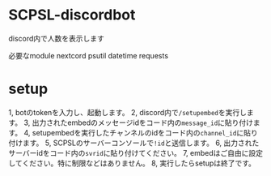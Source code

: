 # SCPSL-discordbot
discord内で人数を表示します

必要なmodule
nextcord
psutil
datetime
requests

# setup
1, botのtokenを入力し、起動します。
2, discord内で`/setupembed`を実行します。
3, 出力されたembedのメッセージidをコード内の`message_id`に貼り付けます。
4, setupembedを実行したチャンネルのidをコード内の`channel_id`に貼り付けます。
5, SCPSLのサーバーコンソールで`!id`と送信します。
6, 出力されたサーバーidをコード内の`svrid`に貼り付けてください。
7, embedはご自由に設定してください。特に制限などはありません。
8, 実行したらsetupは終了です。
